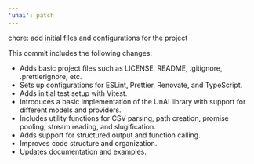 ```yaml
---
'unai': patch
---
```


chore: add initial files and configurations for the project

This commit includes the following changes:

- Adds basic project files such as LICENSE, README, .gitignore, .prettierignore, etc.
- Sets up configurations for ESLint, Prettier, Renovate, and TypeScript.
- Adds initial test setup with Vitest.
- Introduces a basic implementation of the UnAI library with support for different models and providers.
- Includes utility functions for CSV parsing, path creation, promise pooling, stream reading, and slugification.
- Adds support for structured output and function calling.
- Improves code structure and organization.
- Updates documentation and examples.
